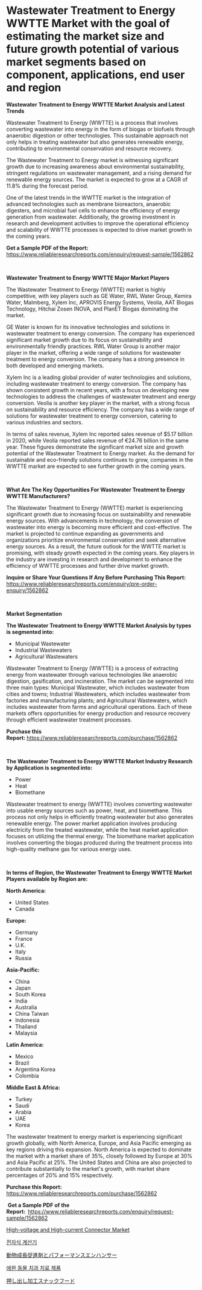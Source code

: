 <p><h1>Wastewater Treatment to Energy WWTTE Market with the goal of estimating the market size and future growth potential of various market segments based on component, applications, end user and region</h1></p><p><strong>Wastewater Treatment to Energy WWTTE Market Analysis and Latest Trends</strong></p>
<p><p>Wastewater Treatment to Energy (WWTTE) is a process that involves converting wastewater into energy in the form of biogas or biofuels through anaerobic digestion or other technologies. This sustainable approach not only helps in treating wastewater but also generates renewable energy, contributing to environmental conservation and resource recovery.</p><p>The Wastewater Treatment to Energy market is witnessing significant growth due to increasing awareness about environmental sustainability, stringent regulations on wastewater management, and a rising demand for renewable energy sources. The market is expected to grow at a CAGR of 11.8% during the forecast period.</p><p>One of the latest trends in the WWTTE market is the integration of advanced technologies such as membrane bioreactors, anaerobic digesters, and microbial fuel cells to enhance the efficiency of energy generation from wastewater. Additionally, the growing investment in research and development activities to improve the operational efficiency and scalability of WWTTE processes is expected to drive market growth in the coming years.</p></p>
<p><strong>Get a Sample PDF of the Report:&nbsp;</strong> <a href="https://www.reliableresearchreports.com/enquiry/request-sample/1562862">https://www.reliableresearchreports.com/enquiry/request-sample/1562862</a></p>
<p>&nbsp;</p>
<p><strong>Wastewater Treatment to Energy WWTTE Major Market Players</strong></p>
<p><p>The Wastewater Treatment to Energy (WWTTE) market is highly competitive, with key players such as GE Water, RWL Water Group, Kemira Water, Malmberg, Xylem Inc, APROVIS Energy Systems, Veolia, AAT Biogas Technology, Hitchai Zosen INOVA, and PlanET Biogas dominating the market. </p><p>GE Water is known for its innovative technologies and solutions in wastewater treatment to energy conversion. The company has experienced significant market growth due to its focus on sustainability and environmentally friendly practices. RWL Water Group is another major player in the market, offering a wide range of solutions for wastewater treatment to energy conversion. The company has a strong presence in both developed and emerging markets.</p><p>Xylem Inc is a leading global provider of water technologies and solutions, including wastewater treatment to energy conversion. The company has shown consistent growth in recent years, with a focus on developing new technologies to address the challenges of wastewater treatment and energy conversion. Veolia is another key player in the market, with a strong focus on sustainability and resource efficiency. The company has a wide range of solutions for wastewater treatment to energy conversion, catering to various industries and sectors.</p><p>In terms of sales revenue, Xylem Inc reported sales revenue of $5.17 billion in 2020, while Veolia reported sales revenue of €24.76 billion in the same year. These figures demonstrate the significant market size and growth potential of the Wastewater Treatment to Energy market. As the demand for sustainable and eco-friendly solutions continues to grow, companies in the WWTTE market are expected to see further growth in the coming years.</p></p>
<p>&nbsp;</p>
<p><strong>What Are The Key Opportunities For Wastewater Treatment to Energy WWTTE Manufacturers?</strong></p>
<p><p>The Wastewater Treatment to Energy (WWTTE) market is experiencing significant growth due to increasing focus on sustainability and renewable energy sources. With advancements in technology, the conversion of wastewater into energy is becoming more efficient and cost-effective. The market is projected to continue expanding as governments and organizations prioritize environmental conservation and seek alternative energy sources. As a result, the future outlook for the WWTTE market is promising, with steady growth expected in the coming years. Key players in the industry are investing in research and development to enhance the efficiency of WWTTE processes and further drive market growth.</p></p>
<p><strong>Inquire or Share Your Questions If Any Before Purchasing This Report:</strong> <a href="https://www.reliableresearchreports.com/enquiry/pre-order-enquiry/1562862">https://www.reliableresearchreports.com/enquiry/pre-order-enquiry/1562862</a></p>
<p>&nbsp;</p>
<p><strong>Market Segmentation</strong></p>
<p><strong>The Wastewater Treatment to Energy WWTTE Market Analysis by types is segmented into:</strong></p>
<p><ul><li>Municipal Wastewater</li><li>Industrial Wastewaters</li><li>Agricultural Wastewaters</li></ul></p>
<p><p>Wastewater Treatment to Energy (WWTTE) is a process of extracting energy from wastewater through various technologies like anaerobic digestion, gasification, and incineration. The market can be segmented into three main types: Municipal Wastewater, which includes wastewater from cities and towns; Industrial Wastewaters, which includes wastewater from factories and manufacturing plants; and Agricultural Wastewaters, which includes wastewater from farms and agricultural operations. Each of these markets offers opportunities for energy production and resource recovery through efficient wastewater treatment processes.</p></p>
<p><strong>Purchase this Report:&nbsp;</strong><a href="https://www.reliableresearchreports.com/purchase/1562862">https://www.reliableresearchreports.com/purchase/1562862</a></p>
<p>&nbsp;</p>
<p><strong>The Wastewater Treatment to Energy WWTTE Market Industry Research by Application is segmented into:</strong></p>
<p><ul><li>Power</li><li>Heat</li><li>Biomethane</li></ul></p>
<p><p>Wastewater treatment to energy (WWTTE) involves converting wastewater into usable energy sources such as power, heat, and biomethane. This process not only helps in efficiently treating wastewater but also generates renewable energy. The power market application involves producing electricity from the treated wastewater, while the heat market application focuses on utilizing the thermal energy. The biomethane market application involves converting the biogas produced during the treatment process into high-quality methane gas for various energy uses.</p></p>
<p>&nbsp;</p>
<p><strong>In terms of Region, the Wastewater Treatment to Energy WWTTE Market Players available by Region are:</strong></p>
<p>
    <p> <strong> North America: </strong>
        <ul>
            <li>United States</li>
            <li>Canada</li>
        </ul>
        </p> 
    <p> <strong> Europe: </strong>
        <ul>
            <li>Germany</li>
            <li>France</li>
            <li>U.K.</li>
            <li>Italy</li>
            <li>Russia</li>
        </ul>
        </p> 
    <p> <strong> Asia-Pacific: </strong>
        <ul>
            <li>China</li>
            <li>Japan</li>
            <li>South Korea</li>
            <li>India</li>
            <li>Australia</li>
            <li>China Taiwan</li>
            <li>Indonesia</li>
            <li>Thailand</li>
            <li>Malaysia</li>
        </ul>
        </p> 
    <p> <strong> Latin America: </strong>
        <ul>
            <li>Mexico</li>
            <li>Brazil</li>
            <li>Argentina Korea</li>
            <li>Colombia</li>
        </ul>
        </p> 
    <p> <strong> Middle East & Africa: </strong>
        <ul>
            <li>Turkey</li>
            <li>Saudi</li>
            <li>Arabia</li>
            <li>UAE</li>
            <li>Korea</li>
        </ul>
    </p>
    </p>
<p><p>The wastewater treatment to energy market is experiencing significant growth globally, with North America, Europe, and Asia Pacific emerging as key regions driving this expansion. North America is expected to dominate the market with a market share of 35%, closely followed by Europe at 30% and Asia Pacific at 25%. The United States and China are also projected to contribute substantially to the market's growth, with market share percentages of 20% and 15% respectively.</p></p>
<p><strong>Purchase this Report: </strong><a href="https://www.reliableresearchreports.com/purchase/1562862">https://www.reliableresearchreports.com/purchase/1562862</a></p>
<p>&nbsp;<strong>Get a Sample PDF of the Report:&nbsp;&nbsp;</strong><a href="https://www.reliableresearchreports.com/enquiry/request-sample/1562862">https://www.reliableresearchreports.com/enquiry/request-sample/1562862</a></p>
<p><strong></strong></p>
<p><p><a href="https://github.com/ChiragRP21/Market-Research-Report-List-4/blob/main/high-voltage-and-high-current-connector-market.md">High-voltage and High-current Connector Market</a></p><p><a href="https://medium.com/@tonyolfson67562023/%EC%A0%84%EC%9E%90-%EA%B3%84%EC%82%B0%EA%B8%B0-%EC%8B%9C%EC%9E%A5%EC%9D%80-%EC%8B%9C%EC%9E%A5-%EC%A0%90%EC%9C%A0%EC%9C%A8-%EA%B7%9C%EB%AA%A8-%EB%B0%8F-2031%EB%85%84%EA%B9%8C%EC%A7%80%EC%9D%98-%EC%98%88%EC%83%81%EB%90%9C-%EC%98%88%EC%B8%A1%EC%97%90-%EC%B4%88%EC%A0%90%EC%9D%84-%EB%A7%9E%EC%B6%94%EA%B3%A0-%EC%9E%88%EC%8A%B5%EB%8B%88%EB%8B%A4-5d04c1e284be">전자식 계산기</a></p><p><a href="https://medium.com/@austinallan03/%E5%8B%95%E7%89%A9%E3%81%AE%E6%88%90%E9%95%B7%E4%BF%83%E9%80%B2%E5%89%A4%E3%82%84%E3%83%91%E3%83%95%E3%82%A9%E3%83%BC%E3%83%9E%E3%83%B3%E3%82%B9%E5%90%91%E4%B8%8A%E5%89%A4%E5%B8%82%E5%A0%B4%E3%81%AE%E6%8C%87%E6%A8%99%E3%82%92%E8%A7%A3%E8%AA%AD%E3%81%99%E3%82%8B-%E5%B8%82%E5%A0%B4%E3%82%B7%E3%82%A7%E3%82%A2-%E3%83%88%E3%83%AC%E3%83%B3%E3%83%89-%E6%88%90%E9%95%B7%E3%83%91%E3%82%BF%E3%83%BC%E3%83%B3-18890c37674a">動物成長促進剤とパフォーマンスエンハンサー</a></p><p><a href="https://medium.com/@evo032/%EB%B0%98%EB%A0%A4%EB%8F%99%EB%AC%BC-%EC%B9%98%EC%95%84%EA%B4%80%EB%A6%AC-%EC%A0%9C%ED%92%88-%EC%8B%9C%EC%9E%A5%EC%9D%80-%EC%8B%9C%EC%9E%A5-%EC%A0%90%EC%9C%A0%EC%9C%A8-%ED%81%AC%EA%B8%B0-%EB%B0%8F-2031%EB%85%84%EA%B9%8C%EC%A7%80%EC%9D%98-%EC%98%88%EC%B8%A1%EB%90%9C-%EC%98%88%EC%B8%A1%EC%97%90-%EC%A4%91%EC%A0%90%EC%9D%84-%EB%91%A1%EB%8B%88%EB%8B%A4-91a5fbdf21a1">애완 동물 치과 치료 제품</a></p><p><a href="https://medium.com/@linabernier2023/%E6%8A%BC%E3%81%97%E5%87%BA%E3%81%97%E3%82%B9%E3%83%8A%E3%83%83%E3%82%AF%E9%A3%9F%E5%93%81%E5%B8%82%E5%A0%B4%E3%81%AE%E5%A0%B1%E5%91%8A%E6%9B%B8%E3%81%AF-%E3%81%93%E3%81%AE%E5%B8%82%E5%A0%B4%E3%81%AE%E6%9C%80%E6%96%B0%E3%81%AE%E3%83%88%E3%83%AC%E3%83%B3%E3%83%89%E3%81%A8%E6%88%90%E9%95%B7%E3%81%AE%E6%A9%9F%E4%BC%9A%E3%82%92%E6%98%8E%E3%82%89%E3%81%8B%E3%81%AB%E3%81%97%E3%81%A6%E3%81%84%E3%81%BE%E3%81%99-3943b5ca020d">押し出し加工スナックフード</a></p></p>
